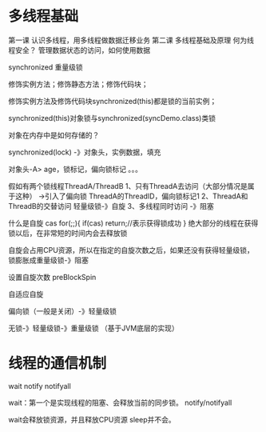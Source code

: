 # 多线程基础
第一课 认识多线程，用多线程做数据迁移业务
第二课 多线程基础及原理
何为线程安全？
管理数据状态的访问，如何使用数据

synchronized 重量级锁

修饰实例方法；修饰静态方法；修饰代码块；

修饰实例方法及修饰代码块synchronized(this)都是锁的当前实例；

synchronized(this)对象锁与synchronized(syncDemo.class)类锁

对象在内存中是如何存储的？

synchronized(lock)   -》对象头，实例数据，填充

对象头-A> age，锁标记，偏向锁标记 。。。

假如有两个锁线程ThreadA/ThreadB
1、只有ThreadA去访问（大部分情况是属于这种） ->引入了偏向锁
ThreadA的ThreadID，偏向锁标记1
2、ThreadA和ThreadB的交替访问  轻量级锁-》自旋
3、多线程同时访问  -》阻塞


什么是自旋
cas
for(;;){
 if(cas)
	return;//表示获得锁成功
}
绝大部分的线程在获得锁以后，在非常短的时间内会去释放锁

自旋会占用CPU资源，所以在指定的自旋次数之后，如果还没有获得轻量级锁，锁膨胀成重量级锁-》阻塞

设置自旋次数 preBlockSpin

自适应自旋

偏向锁（一般是关闭）-》轻量级锁

无锁-》轻量级锁-》重量级锁  （基于JVM底层的实现）

# 线程的通信机制
 wait notify notifyall
 
wait：第一个是实现线程的阻塞、会释放当前的同步锁。
notify/notifyall 

wait会释放锁资源，并且释放CPU资源
sleep并不会。

